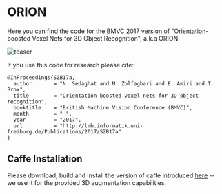 # ORION
Here you can find the code for the BMVC 2017 version of "Orientation-boosted Voxel Nets for 3D Object Recognition", a.k.a ORION.

![teaser](https://lmb.informatik.uni-freiburg.de/Publications/2017/SZB17a/teaser_w.png)

If you use this code for research please cite:
   
    @InProceedings{SZB17a,
      author       = "N. Sedaghat and M. Zolfaghari and E. Amiri and T. Brox",
      title        = "Orientation-boosted voxel nets for 3D object recognition",
      booktitle    = "British Machine Vision Conference (BMVC)",
      month        = " ",
      year         = "2017",
      url          = "http://lmb.informatik.uni-freiburg.de/Publications/2017/SZB17a"
    }


Caffe Installation
------------------

Please download, build and install the version of caffe introduced [here](https://lmb.informatik.uni-freiburg.de/resources/opensource/unet.en.html) -- we use it for the provided 3D augmentation capabilities.
